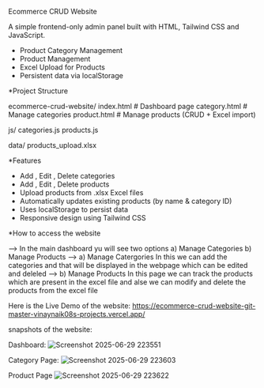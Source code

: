 Ecommerce CRUD Website

A simple frontend-only admin panel built with HTML, Tailwind CSS and JavaScript.

- Product Category Management
- Product Management
- Excel Upload for Products
- Persistent data via localStorage

*Project Structure

ecommerce-crud-website/
  index.html # Dashboard page
  category.html # Manage categories
  product.html # Manage products (CRUD + Excel import)

  js/
    categories.js
    products.js
  
  data/
    products_upload.xlsx


*Features

- Add , Edit , Delete categories
- Add , Edit , Delete products
- Upload products from .xlsx Excel files
- Automatically updates existing products (by name & category ID)
- Uses localStorage to persist data
- Responsive design using Tailwind CSS


*How to access the website

--> In the main dashboard yu will see two options a) Manage Categories b) Manage Products
--> a) Manage Catergories
          In this we can add the categories and that will be displayed in the webpage which can be edited and deleled
--> b) Manage Products
          In this page we can track the products which are present in the excel file and alse we can modify and delete the products from the excel file

Here is the Live Demo of the website:
https://ecommerce-crud-website-git-master-vinaynaik08s-projects.vercel.app/

snapshots of the website:

Dashboard:
![Screenshot 2025-06-29 223551](https://github.com/user-attachments/assets/ffb4f604-c1fc-4284-92eb-070eff000389)


Category Page:
![Screenshot 2025-06-29 223603](https://github.com/user-attachments/assets/6212a0f8-9989-4125-9a29-5182a273adf7)


Product Page
![Screenshot 2025-06-29 223622](https://github.com/user-attachments/assets/9841a90d-e95c-432b-84af-e857a26fa49f)
